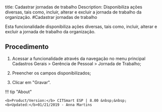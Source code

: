 title: Cadastrar jornadas de trabalho
Description: Disponibiliza ações diversas, tais como, incluir, alterar e excluir a jornada de trabalho da organização.
#Cadastrar jornadas de trabalho

Esta funcionalidade disponibiliza ações diversas, tais como, incluir, alterar e
excluir a jornada de trabalho da organização.

Procedimento
----------------

1.  Acessar a funcionalidade através da navegação no menu principal Cadastros
    Gerais \> Gerência de Pessoal \> Jornada de Trabalho;

2.  Preencher os campos disponibilizados;

3.  Clicar em "Gravar".

!!! tip "About"

    <b>Product/Version:</b> CITSmart ESP | 8.00 &nbsp;&nbsp;
    <b>Updated:</b>01/21/2019 - Anna Martins

